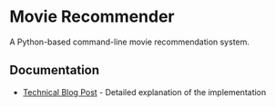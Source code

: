 # Movie Recommender

A Python-based command-line movie recommendation system.

## Documentation
- [Technical Blog Post](BLOG.md) - Detailed explanation of the implementation